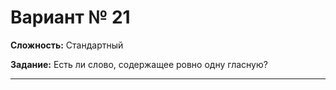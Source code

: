 # Вариант № 21
**Сложность:** Стандартный

**Задание:**  Есть ли слово, содержащее ровно одну гласную?

---